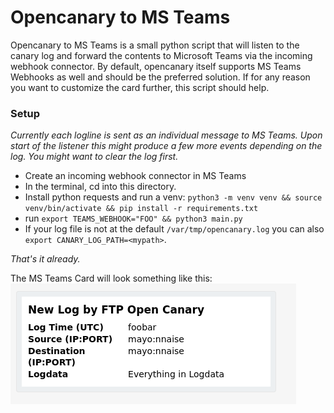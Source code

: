 # Opencanary to MS Teams
Opencanary to MS Teams is a small python script that will listen to the canary log and forward the contents to Microsoft Teams via the incoming webhook connector.
By default, opencanary itself supports MS Teams Webhooks as well and should be the preferred solution. If for any reason you want to customize the card further, this script should help.

### Setup
_Currently each logline is sent as an individual message to MS Teams. Upon start of the listener this might produce a few more events depending on the log. You might want to clear the log first._

- Create an incoming webhook connector in MS Teams
- In the terminal, cd into this directory.
- Install python requests and run a venv: `python3 -m venv venv && source venv/bin/activate && pip install -r requirements.txt`
- run `export TEAMS_WEBHOOK="FOO" && python3 main.py`
- If your log file is not at the default `/var/tmp/opencanary.log` you can also `export CANARY_LOG_PATH=<mypath>`.

_That's it already._

The MS Teams Card will look something like this:
![image info](./example.png)
